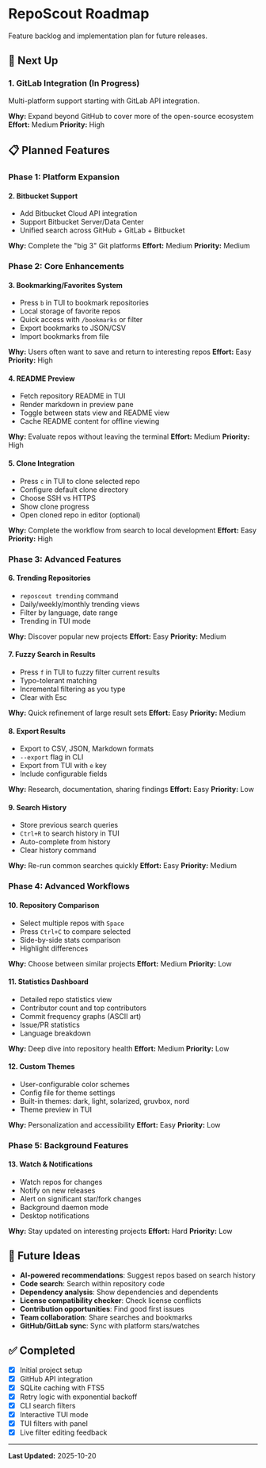 # RepoScout Roadmap

Feature backlog and implementation plan for future releases.

## 🎯 Next Up

### 1. GitLab Integration (In Progress)
Multi-platform support starting with GitLab API integration.

**Why:** Expand beyond GitHub to cover more of the open-source ecosystem
**Effort:** Medium
**Priority:** High

## 📋 Planned Features

### Phase 1: Platform Expansion

#### 2. Bitbucket Support
- Add Bitbucket Cloud API integration
- Support Bitbucket Server/Data Center
- Unified search across GitHub + GitLab + Bitbucket

**Why:** Complete the "big 3" Git platforms
**Effort:** Medium
**Priority:** Medium

### Phase 2: Core Enhancements

#### 3. Bookmarking/Favorites System
- Press `b` in TUI to bookmark repositories
- Local storage of favorite repos
- Quick access with `/bookmarks` or filter
- Export bookmarks to JSON/CSV
- Import bookmarks from file

**Why:** Users often want to save and return to interesting repos
**Effort:** Easy
**Priority:** High

#### 4. README Preview
- Fetch repository README in TUI
- Render markdown in preview pane
- Toggle between stats view and README view
- Cache README content for offline viewing

**Why:** Evaluate repos without leaving the terminal
**Effort:** Medium
**Priority:** High

#### 5. Clone Integration
- Press `c` in TUI to clone selected repo
- Configure default clone directory
- Choose SSH vs HTTPS
- Show clone progress
- Open cloned repo in editor (optional)

**Why:** Complete the workflow from search to local development
**Effort:** Easy
**Priority:** High

### Phase 3: Advanced Features

#### 6. Trending Repositories
- `reposcout trending` command
- Daily/weekly/monthly trending views
- Filter by language, date range
- Trending in TUI mode

**Why:** Discover popular new projects
**Effort:** Easy
**Priority:** Medium

#### 7. Fuzzy Search in Results
- Press `f` in TUI to fuzzy filter current results
- Typo-tolerant matching
- Incremental filtering as you type
- Clear with Esc

**Why:** Quick refinement of large result sets
**Effort:** Easy
**Priority:** Medium

#### 8. Export Results
- Export to CSV, JSON, Markdown formats
- `--export` flag in CLI
- Export from TUI with `e` key
- Include configurable fields

**Why:** Research, documentation, sharing findings
**Effort:** Easy
**Priority:** Low

#### 9. Search History
- Store previous search queries
- `Ctrl+R` to search history in TUI
- Auto-complete from history
- Clear history command

**Why:** Re-run common searches quickly
**Effort:** Easy
**Priority:** Medium

### Phase 4: Advanced Workflows

#### 10. Repository Comparison
- Select multiple repos with `Space`
- Press `Ctrl+C` to compare selected
- Side-by-side stats comparison
- Highlight differences

**Why:** Choose between similar projects
**Effort:** Medium
**Priority:** Low

#### 11. Statistics Dashboard
- Detailed repo statistics view
- Contributor count and top contributors
- Commit frequency graphs (ASCII art)
- Issue/PR statistics
- Language breakdown

**Why:** Deep dive into repository health
**Effort:** Medium
**Priority:** Low

#### 12. Custom Themes
- User-configurable color schemes
- Config file for theme settings
- Built-in themes: dark, light, solarized, gruvbox, nord
- Theme preview in TUI

**Why:** Personalization and accessibility
**Effort:** Easy
**Priority:** Low

### Phase 5: Background Features

#### 13. Watch & Notifications
- Watch repos for changes
- Notify on new releases
- Alert on significant star/fork changes
- Background daemon mode
- Desktop notifications

**Why:** Stay updated on interesting projects
**Effort:** Hard
**Priority:** Low

## 🚀 Future Ideas

- **AI-powered recommendations**: Suggest repos based on search history
- **Code search**: Search within repository code
- **Dependency analysis**: Show dependencies and dependents
- **License compatibility checker**: Check license conflicts
- **Contribution opportunities**: Find good first issues
- **Team collaboration**: Share searches and bookmarks
- **GitHub/GitLab sync**: Sync with platform stars/watches

## ✅ Completed

- [x] Initial project setup
- [x] GitHub API integration
- [x] SQLite caching with FTS5
- [x] Retry logic with exponential backoff
- [x] CLI search filters
- [x] Interactive TUI mode
- [x] TUI filters with panel
- [x] Live filter editing feedback

---

**Last Updated:** 2025-10-20

